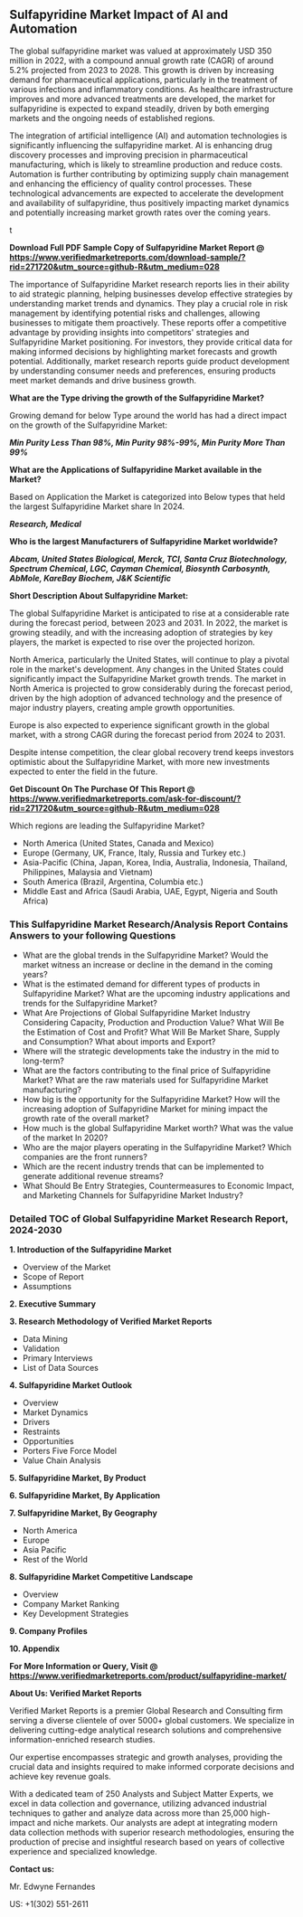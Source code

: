 <h2>Sulfapyridine Market Impact of AI and Automation</h2><p>The global sulfapyridine market was valued at approximately USD 350 million in 2022, with a compound annual growth rate (CAGR) of around 5.2% projected from 2023 to 2028. This growth is driven by increasing demand for pharmaceutical applications, particularly in the treatment of various infections and inflammatory conditions. As healthcare infrastructure improves and more advanced treatments are developed, the market for sulfapyridine is expected to expand steadily, driven by both emerging markets and the ongoing needs of established regions.</p><p>The integration of artificial intelligence (AI) and automation technologies is significantly influencing the sulfapyridine market. AI is enhancing drug discovery processes and improving precision in pharmaceutical manufacturing, which is likely to streamline production and reduce costs. Automation is further contributing by optimizing supply chain management and enhancing the efficiency of quality control processes. These technological advancements are expected to accelerate the development and availability of sulfapyridine, thus positively impacting market dynamics and potentially increasing market growth rates over the coming years.</p>t</p><p id="" class=""><strong>Download Full PDF Sample Copy of Sulfapyridine Market Report @ <a href="https://www.verifiedmarketreports.com/download-sample/?rid=271720&utm_source=github-R&utm_medium=028" target="_blank">https://www.verifiedmarketreports.com/download-sample/?rid=271720&utm_source=github-R&utm_medium=028</a></strong></p><p>The importance of&nbsp;Sulfapyridine Market research reports lies in their ability to aid strategic planning, helping businesses develop effective strategies by understanding market trends and dynamics. They play a crucial role in risk management by identifying potential risks and challenges, allowing businesses to mitigate them proactively. These reports offer a competitive advantage by providing insights into competitors' strategies and Sulfapyridine Market positioning. For investors, they provide critical data for making informed decisions by highlighting market forecasts and growth potential. Additionally, market research reports guide product development by understanding consumer needs and preferences, ensuring products meet market demands and drive business growth.</p><p><strong>What are the&nbsp;Type driving the growth of the Sulfapyridine Market?</strong></p><p id="" class="">Growing demand for below Type around the world has had a direct impact on the growth of the Sulfapyridine Market:</p><em><strong>Min Purity Less Than 98%, Min Purity 98%-99%, Min Purity More Than 99%</strong></em></p><strong>What are the&nbsp;Applications&nbsp;of Sulfapyridine Market available in the Market?</strong></p><p id="" class="">Based on Application the Market is categorized into Below types that held the largest Sulfapyridine Market share In 2024.</p><em><strong>Research, Medical</strong></em></p><strong>Who is the largest Manufacturers of Sulfapyridine Market worldwide?</strong></p><p><em><strong>Abcam, United States Biological, Merck, TCI, Santa Cruz Biotechnology, Spectrum Chemical, LGC, Cayman Chemical, Biosynth Carbosynth, AbMole, KareBay Biochem, J&K Scientific</strong></em></p><p id="" class=""><strong>Short Description About Sulfapyridine Market:</strong></p><p>The global Sulfapyridine Market is anticipated to rise at a considerable rate during the forecast period, between 2023 and 2031. In 2022, the market is growing steadily, and with the increasing adoption of strategies by key players, the market is expected to rise over the projected horizon.</p><p>North America, particularly the United States, will continue to play a pivotal role in the market's development. Any changes in the United States could significantly impact the Sulfapyridine Market growth trends. The market in North America is projected to grow considerably during the forecast period, driven by the high adoption of advanced technology and the presence of major industry players, creating ample growth opportunities.</p><p>Europe is also expected to experience significant growth in the global market, with a strong CAGR during the forecast period from 2024 to 2031.</p><p>Despite intense competition, the clear global recovery trend keeps investors optimistic about the Sulfapyridine Market, with more new investments expected to enter the field in the future.</p><p id="" class=""><strong>Get Discount On The Purchase Of This Report @ <a href="https://www.verifiedmarketreports.com/ask-for-discount/?rid=271720&utm_source=github-R&utm_medium=028" target="_blank">https://www.verifiedmarketreports.com/ask-for-discount/?rid=271720&utm_source=github-R&utm_medium=028</a></strong></p>Which regions are leading the Sulfapyridine Market?</p><ul><li>North America (United States, Canada and Mexico)</li><li>Europe (Germany, UK, France, Italy, Russia and Turkey etc.)</li><li>Asia-Pacific (China, Japan, Korea, India, Australia, Indonesia, Thailand, Philippines, Malaysia and Vietnam)</li><li>South America (Brazil, Argentina, Columbia etc.)</li><li>Middle East and Africa (Saudi Arabia, UAE, Egypt, Nigeria and South Africa)</li></ul><h3 id="" class="">This Sulfapyridine Market Research/Analysis Report Contains Answers to your following Questions</h3><ul><li>What are the global trends in the Sulfapyridine Market? Would the market witness an increase or decline in the demand in the coming years?</li><li>What is the estimated demand for different types of products in Sulfapyridine Market? What are the upcoming industry applications and trends for the Sulfapyridine Market?</li><li>What Are Projections of Global Sulfapyridine Market Industry Considering Capacity, Production and Production Value? What Will Be the Estimation of Cost and Profit? What Will Be Market Share, Supply and Consumption? What about imports and Export?</li><li>Where will the strategic developments take the industry in the mid to long-term?</li><li>What are the factors contributing to the final price of Sulfapyridine Market? What are the raw materials used for Sulfapyridine Market manufacturing?</li><li>How big is the opportunity for the Sulfapyridine Market? How will the increasing adoption of Sulfapyridine Market for mining impact the growth rate of the overall market?</li><li>How much is the global Sulfapyridine Market worth? What was the value of the market In 2020?</li><li>Who are the major players operating in the Sulfapyridine Market? Which companies are the front runners?</li><li>Which are the recent industry trends that can be implemented to generate additional revenue streams?</li><li>What Should Be Entry Strategies, Countermeasures to Economic Impact, and Marketing Channels for Sulfapyridine Market Industry?</li></ul><h3 id="" class="">Detailed TOC of Global Sulfapyridine Market Research Report, 2024-2030</h3><p id="" class=""><strong>1. Introduction of the Sulfapyridine Market</strong></p><ul><li>Overview of the Market</li><li>Scope of Report</li><li>Assumptions</li></ul><p id="" class=""><strong>2. Executive Summary</strong></p><p id="" class=""><strong>3. Research Methodology of Verified Market Reports</strong></p><ul><li>Data Mining</li><li>Validation</li><li>Primary Interviews</li><li>List of Data Sources</li></ul><p id="" class=""><strong>4. Sulfapyridine Market Outlook</strong></p><ul><li>Overview</li><li>Market Dynamics</li><li>Drivers</li><li>Restraints</li><li>Opportunities</li><li>Porters Five Force Model</li><li>Value Chain Analysis</li></ul><p id="" class=""><strong>5. Sulfapyridine Market, By Product</strong></p><p id="" class=""><strong>6. Sulfapyridine Market, By Application</strong></p><p id="" class=""><strong>7. Sulfapyridine Market, By Geography</strong></p><ul><li>North America</li><li>Europe</li><li>Asia Pacific</li><li>Rest of the World</li></ul><p id="" class=""><strong>8. Sulfapyridine Market Competitive Landscape</strong></p><ul><li>Overview</li><li>Company Market Ranking</li><li>Key Development Strategies</li></ul><p id="" class=""><strong>9. Company Profiles</strong></p><p id="" class=""><strong>10. Appendix</strong></p><p id="" class=""><strong>For More Information or Query, Visit @ <a href="https://www.verifiedmarketreports.com/product/sulfapyridine-market/" target="_blank">https://www.verifiedmarketreports.com/product/sulfapyridine-market/</a></strong></p><p id="" class=""><strong>About Us: Verified Market Reports</strong></p><p id="" class="">Verified Market Reports is a premier Global Research and Consulting firm serving a diverse clientele of over 5000+ global customers. We specialize in delivering cutting-edge analytical research solutions and comprehensive information-enriched research studies.</p><p id="" class="">Our expertise encompasses strategic and growth analyses, providing the crucial data and insights required to make informed corporate decisions and achieve key revenue goals.</p><p id="" class="">With a dedicated team of 250 Analysts and Subject Matter Experts, we excel in data collection and governance, utilizing advanced industrial techniques to gather and analyze data across more than 25,000 high-impact and niche markets. Our analysts are adept at integrating modern data collection methods with superior research methodologies, ensuring the production of precise and insightful research based on years of collective experience and specialized knowledge.</p><p id="" class=""><strong>Contact us:</strong></p><p id="" class="">Mr. Edwyne Fernandes</p><p id="" class="">US: +1(302) 551-2611</p>